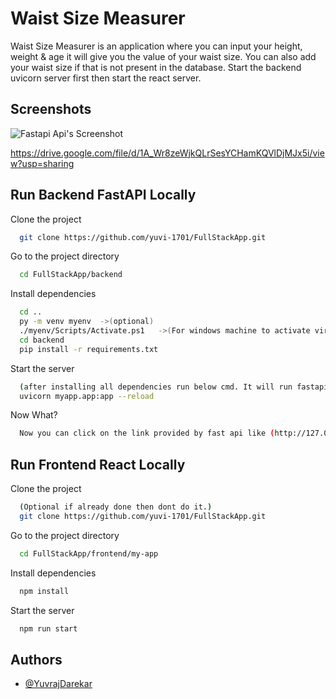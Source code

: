 
# Waist Size Measurer

Waist Size Measurer is an application where you can input your height, weight & age it will give you the value of your waist size. You can also add your waist size if that is not present in the database.
Start the backend uvicorn server first then start the react server.




## Screenshots

![Fastapi Api's Screenshot](https://drive.google.com/file/d/1A_Wr8zeWjkQLrSesYCHamKQVlDjMJx5i/view?usp=sharing)

https://drive.google.com/file/d/1A_Wr8zeWjkQLrSesYCHamKQVlDjMJx5i/view?usp=sharing

## Run Backend FastAPI Locally


Clone the project

```bash
  git clone https://github.com/yuvi-1701/FullStackApp.git
```

Go to the project directory

```bash
  cd FullStackApp/backend
```

Install dependencies

```bash
  cd .. 
  py -m venv myenv  ->(optional)
  ./myenv/Scripts/Activate.ps1   ->(For windows machine to activate virtual environment in powershell)
  cd backend
  pip install -r requirements.txt
```

Start the server

```bash
  (after installing all dependencies run below cmd. It will run fastapi server on 8000 port by default to open it on different port add {--port portnumber} at the back of the below cmd.)
  uvicorn myapp.app:app --reload 
```

Now What?

```bash
  Now you can click on the link provided by fast api like (http://127.0.0.1:8000) and then to check it on the swagger ui you can hit http://127.0.0.1:8000/docs. Here you can test our endpoints as shown in the screenshot above. As Backend is now running you can follow below steps to run frontend as well
 ```


## Run Frontend React Locally

Clone the project

```bash
  (Optional if already done then dont do it.)
  git clone https://github.com/yuvi-1701/FullStackApp.git 
```

Go to the project directory

```bash
  cd FullStackApp/frontend/my-app
```

Install dependencies

```bash
  npm install
```

Start the server

```bash
  npm run start
```

## Authors

- [@YuvrajDarekar](https://www.github.com/yuvi-1701)
